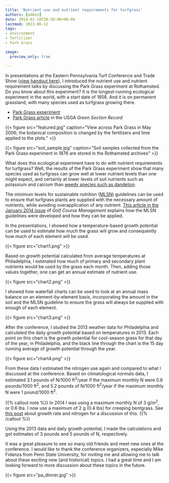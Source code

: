 ```yaml
---
title: 'Nutrient use and nutrient requirements for turfgrass'
authors: [admin]
date: 2014-01-10T20:50:06+00:00
lastmod: 2023-06-12
tags:
- environment
- fertilizer
- Park Grass

image:
  preview_only: true

---
```


In presentations at the Eastern Pennsylvania Turf Conference and Trade Show ([view handout here](http://www.seminar.asianturfgrass.com/20140107_pa.html)), I introduced the nutrient use and nutrient requirement talks by discussing the Park Grass experiment at Rothamsted. Do you know about this experiment? It is the longest-running ecological experiment in the world, with a start date of 1856. And it is on permanent grassland, with many species used as turfgrass growing there.

* [Park Grass experiment](https://www.era.rothamsted.ac.uk/experiment/rpg5)
* [Park Grass article](https://www.asianturfgrass.com/post/fertilizer-and-weeds-at-park-grass/) in the USGA *Green Section Record*

{{< figure src="featured.jpg" caption="View across Park Grass in May 2006; the botanical composition is changed by the fertilizers and lime applied to the plots." >}}

{{< figure src="soil_sample.jpg" caption="Soil samples collected from the Park Grass experiment in 1876 are stored in the Rothamsted archives" >}}

What does this ecological experiment have to do with nutrient requirements for turfgrass? Well, the results of the Park Grass experiment show that many species used as turfgrass can grow well at lower nutrient levels than one might expect, and certainly at lower levels of soil nutrients such as potassium and calcium than [weedy species such as dandelion](https://doi.org/10.2307/2641171).

The minimum levels for sustainable nutrition ([MLSN]()) guidelines can be used to ensure that turfgrass plants are supplied with the necessary amount of nutrients, while avoiding overapplication of any nutrient. [This article in the January 2014 issue](https://www.asianturfgrass.com/publication/woodsetal-2014-mlsn/) of _Golf Course Management_ explains how the MLSN guidelines were developed and how they can be applied.

In the presentations, I showed how a temperature-based growth potential can be used to estimate how much the grass will grow and consequently how much of each element will be used.

{{< figure src="chart1.png" >}}

Based on growth potential calculated from average temperatures at Philadelphia, I estimated how much of primary and secondary plant nutrients would be used by the grass each month. Then, adding those values together, one can get an annual estimate of nutrient use.

{{< figure src="chart2.png" >}}

I showed how waterfall charts can be used to look at an annual mass balance on an element-by-element basis, incorporating the amount in the soil and the MLSN guideline to ensure the grass will always be supplied with enough of each element.

{{< figure src="chart3.png" >}}

After the conference, I studied the 2013 weather data for Philadelphia and calculated the daily growth potential based on temperatures in 2013. Each point on this chart is the growth potential for cool-season grass for that day of the year, in Philadelphia, and the black line through the chart is the 15 day running average of growth potential through the year.

{{< figure src="chart4.png" >}}

From these data I estimated the nitrogen use again and compared to what I discussed at the conference. Based on climatological normals data, I estimated 3.1 pounds of N/1000 ft<sup>2</sup>/year if the maximum monthly N were 0.6 pounds/1000 ft<sup>2</sup>, and 5.2 pounds of N/1000 ft<sup>2</sup>/year if the maximum monthly N were 1 pound/1000 ft<sup>2</sup>.

{{% callout note %}}
In 2014 I was using a maximum monthly N of 3 g/m<sup>2</sup>, or 0.6 lbs. I now use a maximum of 2 g (0.4 lbs) for creeping bentgrass. See [this post](https://www.asianturfgrass.com/post/reflections-on-growth-rate-and-nitrogen/) about growth rate and nitrogen for a discussion of this.
{{% /callout %}}

Using the 2013 data and daily growth potential, I made the calculations and got estimates of 3 pounds and 5 pounds of N, respectively.

It was a great pleasure to see so many old friends and meet new ones at the conference. I would like to thank the conference organizers, especially Mike Fidanza from Penn State University, for inviting me and allowing me to talk about these exciting new (and historical) topics. I had a great time and I am looking forward to more discussion about these topics in the future.

{{< figure src="pa_dinner.jpg" >}}
